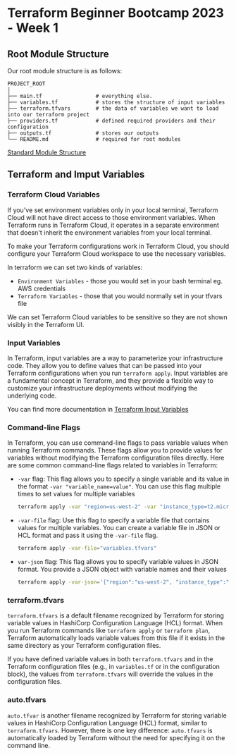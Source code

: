 # Terraform Beginner Bootcamp 2023 - Week 1

## Root Module Structure

Our root module structure is as follows:

```
PROJECT_ROOT
│
├── main.tf                 # everything else.
├── variables.tf            # stores the structure of input variables
├── terraform.tfvars        # the data of variables we want to load into our terraform project
├── providers.tf            # defined required providers and their configuration
├── outputs.tf              # stores our outputs
└── README.md               # required for root modules
```

[Standard Module Structure](https://developer.hashicorp.com/terraform/language/modules/develop/structure)

## Terraform and Imput Variables

### Terraform Cloud Variables

If you've set environment variables only in your local terminal, Terraform Cloud will not have direct access to those environment variables. When Terraform runs in Terraform Cloud, it operates in a separate environment that doesn't inherit the environment variables from your local terminal.

To make your Terraform configurations work in Terraform Cloud, you should configure your Terraform Cloud workspace to use the necessary variables.

In terraform we can set two kinds of variables:

- `Environment Variables` - those you would set in your bash terminal eg. AWS credentials
- `Terraform Variables` - those that you would normally set in your tfvars file

We can set Terraform Cloud variables to be sensitive so they are not shown visibly in the Terraform UI.

### Input Variables

In Terraform, input variables are a way to parameterize your infrastructure code. They allow you to define values that can be passed into your Terraform configurations when you run `terraform apply`. Input variables are a fundamental concept in Terraform, and they provide a flexible way to customize your infrastructure deployments without modifying the underlying code.

You can find more documentation in [Terraform Input Variables](https://developer.hashicorp.com/terraform/language/values/variables)

### Command-line Flags

In Terraform, you can use command-line flags to pass variable values when running Terraform commands. These flags allow you to provide values for variables without modifying the Terraform configuration files directly. Here are some common command-line flags related to variables in Terraform:

- `-var` flag: This flag allows you to specify a single variable and its value in the format `-var "variable_name=value"`. You can use this flag multiple times to set values for multiple variables

  ```sh
  terraform apply -var "region=us-west-2" -var "instance_type=t2.micro"
  ```

- `-var-file` flag: Use this flag to specify a variable file that contains values for multiple variables. You can create a variable file in JSON or HCL format and pass it using the `-var-file` flag. 
  ```sh
  terraform apply -var-file="variables.tfvars"
  ```

- `var-json` flag: This flag allows you to specify variable values in JSON format. You provide a JSON object with variable names and their values
  ```sh
  terraform apply -var-json='{"region":"us-west-2", "instance_type":"t2.micro"}'
  ```


### terraform.tfvars

`terraform.tfvars` is a default filename recognized by Terraform for storing variable values in HashiCorp Configuration Language (HCL) format. When you run Terraform commands like `terraform apply` or `terraform plan`, Terraform automatically loads variable values from this file if it exists in the same directory as your Terraform configuration files.

If you have defined variable values in both `terraform.tfvars` and in the Terraform configuration files (e.g., in `variables.tf` or in the configuration block), the values from `terraform.tfvars` will override the values in the configuration files.

### auto.tfvars

`auto.tfvar` is another filename recognized by Terraform for storing variable values in HashiCorp Configuration Language (HCL) format, similar to `terraform.tfvars`. However, there is one key difference: `auto.tfvars` is automatically loaded by Terraform without the need for specifying it on the command line.
